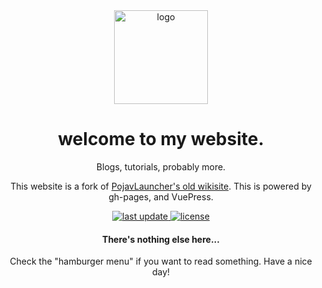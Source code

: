 <!--
Hey, thanks for using the awesome-readme-template template.  
If you have any enhancements, then fork this project and create a pull request 
or just open an issue with the label "enhancement".

Don't forget to give this project a star for additional support ;)
Maybe you can mention me or this repo in the acknowledgements too
-->

<!--
This README is a slimmed down version of the original one.
Removed sections:
- Screenshots
- Running Test
- Deployment
- FAQ
- Acknowledgements
-->

<div align="center">

  <img src="https://raw.githubusercontent.com/c4scPH/c4scPH.github.io/main/.vuepress/public/homepage.png" alt="logo" width="150" height="150" />
  <h1>welcome to my website.</h1>
  
  <p>
    Blogs, tutorials, probably more.
  </p>
  <p>
    This website is a fork of <a href="https://github.com/PojavLauncherTeam/pojavlauncherteam.github.io/">PojavLauncher's old wikisite</a>. This is powered by gh-pages, and VuePress.
  
<!-- Badges -->
<p>
  <a href="">
    <img src="https://img.shields.io/github/last-commit/c4scPH/c4scPH.github.io" alt="last update" />
  </a>
  <a href="https://github.com/c4scPH/c4scPH.github.io/blob/main/LICENSE">
    <img src="https://img.shields.io/github/license/Louis3797/awesome-readme-template.svg" alt="license" />
  </a>
</p>
   
<h4>There's nothing else here...</h4>
<p>
Check the "hamburger menu" if you want to read something. Have a nice day!
</p>
